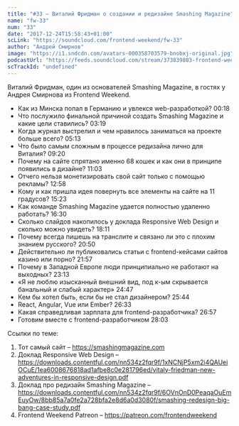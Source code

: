 ```yaml
---
title: "#33 – Виталий Фридман о создании и редизайне Smashing Magazine"
name: "fw-33"
num: "33"
date: "2017-12-24T15:58:43+01:00"
scLink: "https://soundcloud.com/frontend-weekend/fw-33"
author: "Андрей Смирнов"
image: "https://i1.sndcdn.com/avatars-000358703579-bnobxj-original.jpg"
podcastUrl: "https://feeds.soundcloud.com/stream/373839803-frontend-weekend-fw-33.m4a"
scTrackId: "undefined"
---
```

Виталий Фридман, один из основателей Smashing Magazine, в гостях у Андрея Смирнова из Frontend Weekend. 

- Как из Минска попал в Германию и увлекся web-разработкой? <timecode sec="18">00:18</timecode>
- Что послужило финальной причиной создать Smashing Magazine и какие цели ставились? <timecode sec="199">03:19</timecode>
- Когда журнал выстрелил и чем нравилось заниматься на проекте больше всего? <timecode sec="313">05:13</timecode>
- Что было самым сложным в процессе редизайна лично для Виталия? <timecode sec="560">09:20</timecode>
- Почему на сайте спрятано именно 68 кошек и как они в принципе появились в дизайне? <timecode sec="663">11:03</timecode>
- Отчего нельзя монетизировать свой сайт только с помощью рекламы? <timecode sec="778">12:58</timecode>
- Кому и как пришла идея повернуть все элементы на сайте на 11 градусов? <timecode sec="923">15:23</timecode>
- Как команде Smashing Magazine удается полностью удаленно работать? <timecode sec="990">16:30</timecode>
- Сколько слайдов накопилось у доклада Responsive Web Design и сколько можно увидеть? <timecode sec="1091">18:11</timecode>
- Почему всегда пишешь на транслите и связано ли это с плохим знанием русского? <timecode sec="1250">20:50</timecode>
- Действительно ли публиковались статьи с frontend-кейсами сайтов казино или порно? <timecode sec="1317">21:57</timecode>
- Почему в Западной Европе люди принципиально не работают на выходных? <timecode sec="1393">23:13</timecode>
- «Я не люблю изысканный внешний вид, под к-ым скрывается банальный и слабый характер» <timecode sec="1487">24:47</timecode>
- Кем бы хотел быть, если бы не стал дизайнером? <timecode sec="1544">25:44</timecode>
- React, Angular, Vue или Ember? <timecode sec="1593">26:33</timecode>
- Какая справедливая зарплата для frontend-разработчика? <timecode sec="1617">26:57</timecode>
- Готовим вместе с frontend-разработчиком <timecode sec="1683">28:03</timecode>

Ссылки по теме:
1) Тот самый сайт – https://smashingmagazine.com
2) Доклад Responsive Web Design – https://downloads.contentful.com/nn534z2fqr9f/1xNCNjP5xm2i4QAUeiOCuE/1ea6008676818ad1afbe8c0e281796ed/vitaly-friedman-new-adventures-in-responsive-design.pdf
3) Доклад про редизайн Smashing Magazine – https://downloads.contentful.com/nn534z2fqr9f/6OVnOnD0PeaqaOuEmEuyOw/8bb85a7a0fe2a728bfa2e8d6a0d3080f/smashing-redesign-big-bang-case-study.pdf
2) Frontend Weekend Patreon – https://patreon.com/frontendweekend
